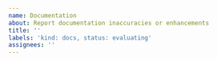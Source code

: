 ```yaml
---
name: Documentation
about: Report documentation inaccuracies or enhancements
title: ''
labels: 'kind: docs, status: evaluating'
assignees: ''
---
```

